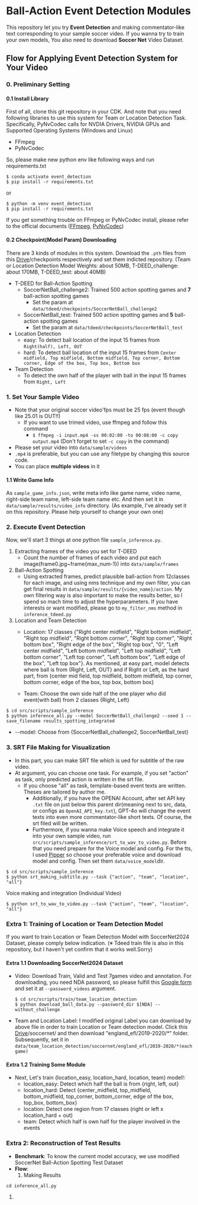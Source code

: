 # Ball-Action Event Detection Modules

This repository let you try **Event Detection** and making commentator-like text corresponding to your sample soccer video. If you wanna try to train your own models, You also need to download **Soccer Net** Video Dataset.

## Flow for Applying Event Detection System for Your Video

### 0. Preliminary Setting

#### 0.1 Install Library

First of all, clone this git repository in your CDK.
And note that you need following libraries to use this system for Team or Location Detection Task. Specifically, PyNvCodec calls for NVDIA Drivers, NVIDIA GPUs and Supported Operating Systems (Windows and Linux)

- FFmpeg
- PyNvCodec

So, please make new python env like following ways and run requirements.txt

```
$ conda activate event_detection
$ pip install -r requirements.txt
```

or

```
$ python -m venv event_detection
$ pip install -r requirements.txt
```

If you get something trouble on FFmpeg or PyNvCodec install, please refer to the official documents ([FFmpeg](https://www.ffmpeg.org/),  [PyNvCodec](https://docs.nvidia.com/video-technologies/pynvvideocodec/pynvc-api-prog-guide/index.html))

#### 0.2 Checkpoint(Model Param) Downloading

There are 3 kinds of modules in this system. Download the `.pth` files from this [Drive](https://drive.google.com/drive/folders/13mNx6O6_T4fiPRG2WLQxfcWg1_5McOGa?usp=sharing)/checkpoints respectively and set them indicted repository. (Team or Location Detection Model Weights: about 50MB, T-DEED_challenge: about 170MB, T-DEED_test: about 40MB)

- T-DEED for Ball-Action Spotting
  - SoccerNetBall_challenge2: Trained 500 action spotting games and **7** ball-action spotting games
    - Set the param at `data/tdeed/checkpoints/SoccerNetBall_challenge2`
  - SoccerNetBall_test: Trained 500 action spotting games and **5** ball-action spotting games
    - Set the param at `data/tdeed/checkpoints/SoccerNetBall_test`
- Location Detection
  - easy: To detect ball location of the input 15 frames from `Right(half), Left, OUT`
  - hard: To detect ball location of the input 15 frames from `Center midfield, Top midfield, Bottom midfield, Top corner, Bottom corner, Edge of the box, Top box, Bottom box`
- Team Detection
  - To detect the own half of the player with ball in the input 15 frames from `Right, Left`
  
### 1. Set Your Sample Video

- Note that your original soccer video'fps must be 25 fps (event though like 25.01 is OUT!!)
  - If you want to use trimed video, use ffmpeg and follow this command
    - `$ ffmpeg -i input.mp4 -ss 00:02:00 -to 00:08:00 -c copy output.mp4` (Don't forget to set `-c copy` in the command)
- Please set your video into `data/sample/videos`
- `.mp4` is preferable, but you can use any filetype by changing this source code.
- You can place **multiple videos** in it

#### 1.1 Write Game Info

As `sample_game_info.json`, write meta info like game name, video name, right-side team name, left-side team name etc. And then set it in `data/sample/results/video_info` directory. (As example, I've already set it on this repository. Please help yourself to change your own one)

### 2. Execute Event Detection

Now, we'll start 3 things at one python file `sample_inference.py`.

1. Extracting frames of the video you set for T-DEED
   - Count the number of frames of each video and put each image(frame0.jpg~frame{max_num-1}) into `data/sample/frames`
2. Ball-Action Spotting
   - Using extracted frames, predict plausible ball-action from 12classes for each image, and using nms technique and my own filter, you can get final results in `data/sample/results/{video_name}/action`. My own filtering way is also important to make the results better, so I spend so mach time to adjust the hyperparameters. If you have interests or want modified, please go to `my_filter_nms` method in `inference_tdeed.py`
3. Location and Team Detection
   - Location: 17 classes {"Right center midfield",
    "Right bottom midfield",
    "Right top midfield",
    "Right bottom corner",
    "Right top corner",
    "Right bottom box",
    "Right edge of the box",
    "Right top box",
    "0",
    "Left center midfield",
    "Left bottom midfield",
    "Left top midfield",
    "Left bottom corner",
    "Left top corner",
    "Left bottom box",
    "Left edge of the box",
    "Left top box"}. As mentioned, at easy part, model detects where ball is from {Right, Left, OUT} and if Right or Left, as the hard part, from {center mid field, top midfield, bottom midfield, top corner, bottom corner, edge of the box, top box, bottom box}

    - Team: Choose the own side half of the one player who did event(with ball) from 2 classes {Right, Left}


```
$ cd src/scripts/sample_inference
$ python inference_all.py --model SoccerNetBall_challenge2 --seed 1 --save_filename results_spotting_integrated 

```

- --model: Choose from {SoccerNetBall_challenge2, SoccerNetBall_test}


### 3. SRT File Making for Visualization

- In this part, you can make SRT file which is ued for subtitle of the raw video.
- At argument, you can choose one task. For example, if you set "action" as task, only predicted action is written in the srt file.
  - If you choose "all" as task, template-based event texts are written. Theses are tailored by author me.
    - Additionally, if you have the OPENAI Account, after set API key `.txt` file on just below this parent dir(meaning next to src, data, or configs as `OpenAI_API_key.txt`), GPT-4o will change the event texts into even more commentator-like short texts. Of course, the srt filed will be written.
    - Furthermore, if you wanna make Voice speech and integrate it into your own sample video, run `src/scripts/sample_inference/srt_to_wav_to_video.py`. Before that you need prepare for the Voice model and config. For the tts, I used [Pipper](https://github.com/rhasspy/piper/blob/master/VOICES.md) so choose your preferable voice and download model and config. Then set them `data/voice_model`dir.

```
$ cd src/scripts/sample_inference
$ python srt_making_subtitle.py --task {"action", "team", "location", "all"}
```

Voice making and integration (Individual Video)
```
$ python srt_to_wav_to_video.py --task {"action", "team", "location", "all"}
```

### Extra 1: Training of Location or Team Detection Model

If you want to train Location or Team Detection Model with SoccerNet2024 Dataset, please comply below indication. (※ Tdeed train file is also in this repository, but I haven't yet confirm that it works well.Sorry)

#### Extra 1.1 Downloading SoccerNet2024 Dataset

- Video: Download Train, Valid and Test 7games video and annotation. For downloading, you need NDA password, so please fulfill this [Google form](https://docs.google.com/forms/d/e/1FAIpQLSfYFqjZNm4IgwGnyJXDPk2Ko_lZcbVtYX73w5lf6din5nxfmA/viewform) and set it at `--password_videos` argument.
  ```
  $ cd src/scripts/train/team_location_detection
  $ python download_ball_data.py --password_dir $[NDA] --without_challenge 
  ```
- Team and Location Label: I modified original Label you can download by above file in order to train Location or Team detection model. Click this [Drive](https://drive.google.com/drive/folders/1vJ6i2vAl6XZk3NyErNGsKNfEFpECIWKh?usp=drive_link)/soccernet/ and then download "england_efl/2019-2020/*" folder. Subsequently, set it in `data/team_location_detection/soccernet/england_efl/2019-2020/*(each game)`

#### Extra 1.2 Training Some Module

- Next, Let's train {location_easy, location_hard, location, team} model!:
  - location_easy: Detect which half the ball is from  {right, left, out} 
  - location_hard: Detect {center_midfield, top_midfield, bottom_midfield, top_corner, bottom_corner, edge of the box, top_box, bottom_box}
  - location: Detect one region from 17 classes (right or left x location_hard + out)
  - team: Detect which half is own half for the player involved in the events

### Extra 2: Reconstruction of Test Results

- **Benchmark**: To know the current model accuracy, we use modified SoccerNet Ball-Action Spotting Test Dataset
- **Flow**: 
  1. Making Results

```
cd inference_all.py 
```

  1. 